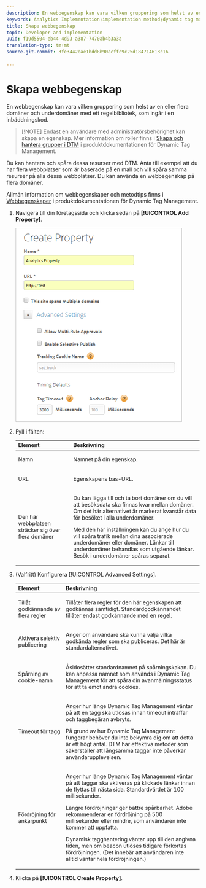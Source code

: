 ```yaml
---
description: En webbegenskap kan vara vilken gruppering som helst av en eller flera domäner och underdomäner med ett regelbibliotek, som ingår i en inbäddningskod.
keywords: Analytics Implementation;implementation method;dynamic tag management;dtm;web property;property
title: Skapa webbegenskap
topic: Developer and implementation
uuid: f19d5504-eb44-4d93-a387-7470ab4b3a3a
translation-type: tm+mt
source-git-commit: 3fe3442eae1bdd8b90acffc9c25d184714613c16

---
```



# Skapa webbegenskap

En webbegenskap kan vara vilken gruppering som helst av en eller flera domäner och underdomäner med ett regelbibliotek, som ingår i en inbäddningskod.

>[!NOTE] Endast en användare med administratörsbehörighet kan skapa en egenskap. Mer information om roller finns i [Skapa och hantera grupper i DTM](https://docs.adobe.com/content/help/en/dtm/using/admin/groups.html) i produktdokumentationen för Dynamic Tag Management.

Du kan hantera och spåra dessa resurser med DTM. Anta till exempel att du har flera webbplatser som är baserade på en mall och vill spåra samma resurser på alla dessa webbplatser. Du kan använda en webbegenskap på flera domäner.

Allmän information om webbegenskaper och metodtips finns i [Webbegenskaper](https://docs.adobe.com/content/help/en/dtm/using/admin/web-property.html) i produktdokumentationen för Dynamic Tag Management.

1. Navigera till din företagssida och klicka sedan på **[!UICONTROL Add Property]**.

   ![](assets/dtm-create-web-property.png)

1. Fyll i fälten:

   <table id="table_376D72251C4D4C4CA878D10C18D2532C"> 
    <thead> 
    <tr> 
    <th colname="col1" class="entry"> Element </th> 
    <th colname="col2" class="entry"> Beskrivning </th> 
    </tr> 
    </thead>
    <tbody> 
    <tr> 
    <td colname="col1"> <span class="uicontrol"> Namn</span> </td> 
    <td colname="col2"> <p>Namnet på din egenskap. </p> </td> 
    </tr> 
    <tr> 
    <td colname="col1"> <span class="uicontrol"> URL</span> </td> 
    <td colname="col2"> <p>Egenskapens bas-URL. </p> </td> 
    </tr> 
    <tr> 
    <td colname="col1"> <span class="uicontrol"> Den här webbplatsen sträcker sig över flera domäner </span> </td> 
    <td colname="col2"> <p>Du kan lägga till och ta bort domäner om du vill att besöksdata ska finnas kvar mellan domäner. Om det här alternativet är markerat kvarstår data för besöket i alla underdomäner. </p> <p>Med den här inställningen kan du ange hur du vill spåra trafik mellan dina associerade underdomäner eller domäner. Länkar till underdomäner behandlas som utgående länkar. Besök i underdomäner spåras separat. </p> </td> 
    </tr> 
    </tbody> 
    </table>

1. (Valfritt) Konfigurera [!UICONTROL Advanced Settings].

   <table id="table_6E687FBE6ACC4301BCCD837F4DCBB9C9"> 
    <thead> 
    <tr> 
    <th colname="col1" class="entry"> Element </th> 
    <th colname="col2" class="entry"> Beskrivning </th> 
    </tr> 
    </thead>
    <tbody> 
    <tr> 
    <td colname="col1"> <span class="uicontrol"> Tillåt godkännande av flera regler</span> </td> 
    <td colname="col2"> <p>Tillåter flera regler för den här egenskapen att godkännas samtidigt. Standardgodkännandet tillåter endast godkännande med en regel. </p> </td> 
    </tr> 
    <tr> 
    <td colname="col1"> <span class="uicontrol"> Aktivera selektiv publicering</span> </td> 
    <td colname="col2"> <p>Anger om användare ska kunna välja vilka godkända regler som ska publiceras. Det här är standardalternativet. </p> </td> 
    </tr> 
    <tr> 
    <td colname="col1"> <span class="uicontrol"> Spårning av cookie-namn</span> </td> 
    <td colname="col2"> <p>Åsidosätter standardnamnet på spårningskakan. Du kan anpassa namnet som används i Dynamic Tag Management för att spåra din avanmälningsstatus för att ta emot andra cookies. </p> </td> 
    </tr> 
    <tr> 
    <td colname="col1"> <span class="uicontrol"> Timeout för tagg</span> </td> 
    <td colname="col2"> <p>Anger hur länge Dynamic Tag Management väntar på att en tagg ska utlösas innan timeout inträffar och taggbegäran avbryts. </p> <p> På grund av hur Dynamic Tag Management fungerar behöver du inte bekymra dig om att detta är ett högt antal. DTM har effektiva metoder som säkerställer att långsamma taggar inte påverkar användarupplevelsen. </p> </td> 
    </tr> 
    <tr> 
    <td colname="col1"> <span class="uicontrol"> Fördröjning för ankarpunkt</span> </td> 
    <td colname="col2"> <p>Anger hur länge Dynamic Tag Management väntar på att taggar ska aktiveras på klickade länkar innan de flyttas till nästa sida. Standardvärdet är 100 millisekunder. </p> <p>Längre fördröjningar ger bättre spårbarhet. Adobe rekommenderar en fördröjning på 500 millisekunder eller mindre, som användaren inte kommer att uppfatta. </p> <p>Dynamisk tagghantering väntar upp till den angivna tiden, men om beacon utlöses tidigare förkortas fördröjningen. (Det innebär att användaren inte alltid väntar hela fördröjningen.) </p> </td> 
    </tr> 
    </tbody> 
    </table>

1. Klicka på **[!UICONTROL Create Property]**.
